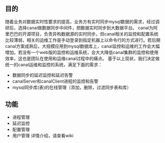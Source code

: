 ## 目的
随着业务对数据实时性要求的提高，业务方有实时同步mysql数据的需求，经过调研后，选择canal做数据同步中间件，把数据实时同步到大数据平台。
canal为阿里巴巴的开源项目，负责异构数据源的实时同步。但canal相关的监控和配置系统比较薄弱，相关的运维工作是手动登录到指定机器上以命令行的方式进行。若后期canal方案成熟后，大规模应用到mysql数据库上，canal监控和运维的工作会大幅增加。若没有一个web版的监控和运维系统，会大大降低canal集群的监控和使用效率，这也是团队在使用和运维canal过程中的痛点。
基于以上现状，我们决定做统一的canal运维和监控的系统，满足下面的需求：
- 数据同步的延迟监控和延迟告警
- canalServer和canalClient进程的监控和告警
- mysql同步库(表)的在线管理（添加，删除，过滤同步表和库）

## 功能
- 进程管理
- 延迟监控
- 配置管理
- 用户管理
详情介绍，请查看wiki